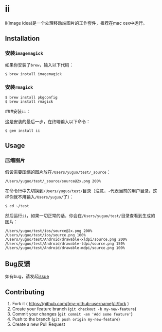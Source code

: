 # ii

ii(image idea)是一个处理移动端图片的工作套件，推荐在mac osx中运行。

## Installation

### 安装`imagemagick`

如果你安装了`brew`，输入以下代码：

    $ brew install imagemagick
    
### 安装`rmagick`

    $ brew install pkgconfig
    $ brew install rmagick
    
###安装`ii`：

这是安装的最后一步，在终端输入以下命令：

    $ gem install ii

## Usage

### 压缩图片

假设需要压缩的图片放在`/Users/yuguo/test/_source`：

    /Users/yuguo/test/_source/source@2x.png 200%

在命令行中先切换到`/Users/yuguo/test/`目录（注意，`~`代表当前的用户目录，这样你就不用输入`/Users/yuguo/`了）：

    $ cd ~/test

然后运行`ii`，如果一切正常的话，你会在`/Users/yuguo/test/`目录查看到生成的图片：

    /Users/yuguo/test/ios/source@2x.png 200%
    /Users/yuguo/test/ios/source.png 100%
    /Users/yuguo/test/Android/drawable-xldpi/source.png 200%
    /Users/yuguo/test/Android/drawable-ldpi/source.png 150%
    /Users/yuguo/test/Android/drawable-mdpi/source.png 100%
   
## Bug反馈

   如有bug，请发起[issue](https://github.com/yuguo/ii/issues)

## Contributing

1. Fork it ( https://github.com/[my-github-username]/ii/fork )
2. Create your feature branch (`git checkout -b my-new-feature`)
3. Commit your changes (`git commit -am 'Add some feature'`)
4. Push to the branch (`git push origin my-new-feature`)
5. Create a new Pull Request
